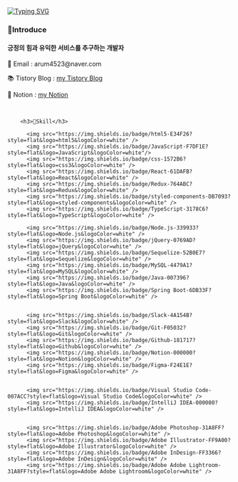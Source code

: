 <body>
    <a href="https://git.io/typing-svg"><img src="https://readme-typing-svg.herokuapp.com?font=Fira+Code&pause=1000&color=15485F&width=435&lines=%EC%95%88%EB%85%95%ED%95%98%EC%84%B8%EC%9A%94!%F0%9F%91%8B+arumPark%EC%9E%85%EB%8B%88%EB%8B%A4" alt="Typing SVG" /></a>
    <section>
    <h3>📢Introduce</h3>
        <div>
            <h4>긍정의 힘과 유익한 서비스를 추구하는 개발자</h4>
            <p>📧 Email  : arum4523@naver.com</p>
            <p>📚 Tistory Blog : <a href="https://codingnewbie.tistory.com/" target="_blank">my Tistory Blog</a><p>
            <p>📗 Notion : <a href="https://www.notion.so/99b8842aa02346ada265218310d30df3?pvs=4" target="_blank">my Notion</a><p>
        </div>
    </section>
    <br>

        <h3>🔧Skill</h3>
                
          <img src="https://img.shields.io/badge/html5-E34F26?style=flat&logo=html5&logoColor=white" />
          <img src="https://img.shields.io/badge/JavaScript-F7DF1E?style=flat&logo=JavaScript&logoColor=white"/>
          <img src="https://img.shields.io/badge/css-1572B6?style=flat&logo=css3&logoColor=white" />
          <img src="https://img.shields.io/badge/React-61DAFB?style=flat&logo=React&logoColor=white" />
          <img src="https://img.shields.io/badge/Redux-764ABC?style=flat&logo=Redux&logoColor=white" />
          <img src="https://img.shields.io/badge/styled-components-DB7093?style=flat&logo=styled-components&logoColor=white" />
          <img src="https://img.shields.io/badge/TypeScript-3178C6?style=flat&logo=TypeScript&logoColor=white" />
            
          <img src="https://img.shields.io/badge/Node.js-339933?style=flat&logo=Node.js&logoColor=white" />
          <img src="https://img.shields.io/badge/jQuery-0769AD?style=flat&logo=jQuery&logoColor=white" />
          <img src="https://img.shields.io/badge/Sequelize-52B0E7?style=flat&logo=Sequelize&logoColor=white" />
          <img src="https://img.shields.io/badge/MySQL-4479A1?style=flat&logo=MySQL&logoColor=white" />
          <img src="https://img.shields.io/badge/Java-007396?style=flat&logo=Java&logoColor=white" />
          <img src="https://img.shields.io/badge/Spring Boot-6DB33F?style=flat&logo=Spring Boot&logoColor=white" />
            
         
          <img src="https://img.shields.io/badge/Slack-4A154B?style=flat&logo=Slack&logoColor=white" />
          <img src="https://img.shields.io/badge/Git-F05032?style=flat&logo=Git&logoColor=white" />
          <img src="https://img.shields.io/badge/Github-181717?style=flat&logo=Github&logoColor=white" />
          <img src="https://img.shields.io/badge/Notion-000000?style=flat&logo=Notion&logoColor=white" />
          <img src="https://img.shields.io/badge/Figma-F24E1E?style=flat&logo=Figma&logoColor=white" />
           

          <img src="https://img.shields.io/badge/Visual Studio Code-007ACC?style=flat&logo=Visual Studio Code&logoColor=white" />
          <img src="https://img.shields.io/badge/IntelliJ IDEA-000000?style=flat&logo=IntelliJ IDEA&logoColor=white" />
           
       
          <img src="https://img.shields.io/badge/Adobe Photoshop-31A8FF?style=flat&logo=Adobe Photoshop&logoColor=white" />
          <img src="https://img.shields.io/badge/Adobe Illustrator-FF9A00?style=flat&logo=Adobe Illustrator&logoColor=white" />
          <img src="https://img.shields.io/badge/Adobe InDesign-FF3366?style=flat&logo=Adobe InDesign&logoColor=white" />
          <img src="https://img.shields.io/badge/Adobe Adobe Lightroom-31A8FF?style=flat&logo=Adobe Adobe Lightroom&logoColor=white" />


</doby>
    
